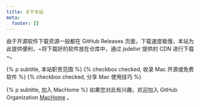 ```yaml
---
title: 关于本站
meta:
  footer: []
---
```


由于开源软件下载资源一般都在 GitHub Releases 页面，下载速度极慢，本站为此提供便利，~将下载好的软件放在仓库中，通过 jsdelivr 提供的 CDN 进行下载~。

{% p subtitle, 本站职责范围 %}
{% checkbox checked, 收录 Mac 开源或免费软件 %}
{% checkbox checked, 分享 Mac 使用技巧 %}


{% p subtitle, 加入 MacHome %}
如果您对此有兴趣，欢迎加入 GitHub Organization [MacHome](https://github.com/mac-home/) 。
